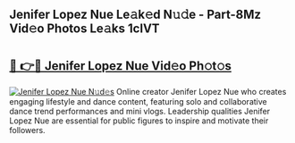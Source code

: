 ## Jenifer Lopez Nue Le𝚊k𝚎d N𝚞𝚍e - Part-8Mz Vid𝚎o Photos Le𝚊ks 1clVT

# <h2><a href="http://fb00dc.evod.top/?m=Jenifer+Lopez+Nue">🔗 👉🔴 Jenifer Lopez Nue Vid𝚎o Ph𝚘t𝚘s</a></h2>

[![Jenifer Lopez Nue N𝚞d𝚎s](https://i.imgur.com/8V9OHl7.gif)](http://fb00dc.evod.top/?m=Jenifer+Lopez+Nue)
Online creator Jenifer Lopez Nue who creates engaging lifestyle and dance content, featuring solo and collaborative dance trend performances and mini vlogs. Leadership qualities Jenifer Lopez Nue are essential for public figures to inspire and motivate their followers. 
